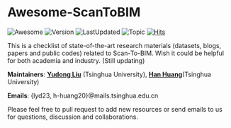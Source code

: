 # Awesome-ScanToBIM
![Awesome](https://awesome.re/badge.svg) ![Version](https://img.shields.io/badge/Version-2.0-ff69b4.svg) ![LastUpdated](https://img.shields.io/badge/LastUpdated-2023.11-lightgrey.svg) ![Topic](https://img.shields.io/badge/Topic-Scan--To--BIM-yellow.svg?logo=github) [![Hits](https://hits.seeyoufarm.com/api/count/incr/badge.svg?url=https%3A%2F%2Fgithub.com%2FTHUCBIMS%2FAwesome-ScanToBIM&count_bg=%2379C83D&title_bg=%23555555&icon=flood.svg&icon_color=%23E7E7E7&title=hits&edge_flat=false)](https://hits.seeyoufarm.com)

This is a checklist of state-of-the-art research materials (datasets, blogs, papers and public codes) related to Scan-To-BIM. Wish it could be helpful for both academia and industry. (Still updating)

**Maintainers**: [**Yudong Liu**](https://github.com/LydJason) (Tsinghua University), [**Han Huang**](https://github.com/alvin528)(Tsinghua University)

**Emails**: {lyd23, h-huang20}@mails.tsinghua.edu.cn

Please feel free to pull request to add new resources or send emails to us for questions, discussion and collaborations.
